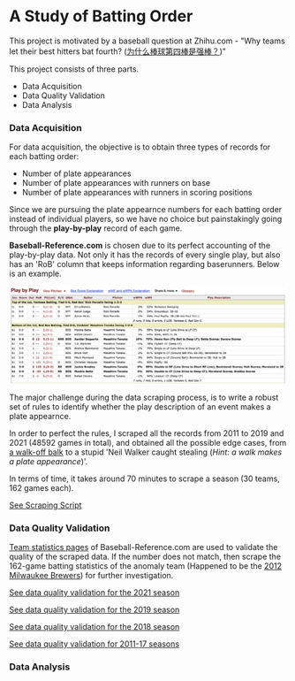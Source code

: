 # A Study of Batting Order

This project is motivated by a baseball question at Zhihu.com - "Why teams let their best hitters bat fourth? ([为什么棒球第四棒是强棒？](https://www.zhihu.com/question/269068185))"


This project consists of three parts.
- Data Acquisition
- Data Quality Validation
- Data Analysis 

### Data Acquisition
For data acquisition, the objective is to obtain three types of records for each batting order:
- Number of plate appearances
- Number of plate appearances with runners on base
- Number of plate appearances with runners in scoring positions

Since we are pursuing the plate appearnce numbers for each batting order instead of individual players, so we have no choice but painstakingly going through the **play-by-play** record of each game.

**Baseball-Reference.com** is chosen due to its perfect accounting of the play-by-play data. Not only it has the records of every single play, but also has an 'RoB' column that keeps information regarding baserunners. Below is an example.

<img src='static/play_by_play_example.png'>

The major challenge during the data scraping process, is to write a robust set of rules to identify whether the play description of an event makes a plate appearnce. 

In order to perfect the rules, I scraped all the records from 2011 to 2019 and 2021 (48592 games in total), and obtained all the possible edge cases, from [a walk-off balk](https://www.baseball-reference.com/boxes/LAN/LAN201506180.shtml) to a stupid 'Neil Walker caught stealing (*Hint: a walk makes a plate appearance*)'. 

In terms of time, it takes around 70 minutes to scrape a season (30 teams, 162 games each).

[See Scraping Script](https://github.com/xulianrenzoku/battingorder/blob/master/batting_order.py)

### Data Quality Validation
[Team statistics pages](https://www.baseball-reference.com/leagues/MLB/2018.shtml) of Baseball-Reference.com are used to validate the quality of the scraped data. If the number does not match, then scrape the 162-game batting statistics of the anomaly team (Happened to be the [2012 Milwaukee Brewers](https://github.com/xulianrenzoku/battingorder/blob/master/batting_order_data_scraping_quality_validation.ipynb)) for further investigation.

[See data quality validation for the 2021 season](https://github.com/xulianrenzoku/battingorder/blob/master/batting_order_data_scraping_example_2021.ipynb)

[See data quality validation for the 2019 season](https://github.com/xulianrenzoku/battingorder/blob/master/batting_order_data_scraping_example_2019.ipynb)

[See data quality validation for the 2018 season](https://github.com/xulianrenzoku/battingorder/blob/master/batting_order_data_scraping_example_2018.ipynb)

[See data quality validation for 2011-17 seasons](https://github.com/xulianrenzoku/battingorder/blob/master/batting_order_data_scraping_quality_validation.ipynb)

### Data Analysis
